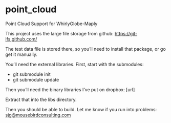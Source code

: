 # point_cloud
Point Cloud Support for WhirlyGlobe-Maply

This project uses the large file storage from github:
https://git-lfs.github.com/

The test data file is stored there, so you’ll need to install that package, or go get it manually.

You’ll need the external libraries.  First, start with the submodules:
- git submodule init
- git submodule update

Then you’ll need the binary libraries I’ve put on dropbox:
[url]

Extract that into the libs directory.

Then you should be able to build.  Let me know if you run into problems:  sjg@mousebirdconsulting.com
